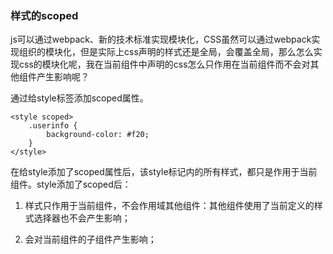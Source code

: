 ### 样式的scoped

js可以通过webpack、新的技术标准实现模块化，CSS虽然可以通过webpack实现组织的模块化，但是实际上css声明的样式还是全局，会覆盖全局，那么怎么实现css的模块化呢，我在当前组件中声明的css怎么只作用在当前组件而不会对其他组件产生影响呢？

通过给style标签添加scoped属性。

```vue
<style scoped>
    .userinfo {
        background-color: #f20;
    }
</style>
```

在给style添加了scoped属性后，该style标记内的所有样式，都只是作用于当前组件。style添加了scoped后：

1. 样式只作用于当前组件，不会作用域其他组件：其他组件使用了当前定义的样式选择器也不会产生影响；

2. 会对当前组件的子组件产生影响；